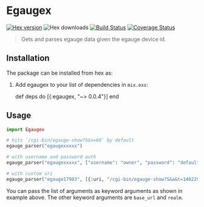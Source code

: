 # Egaugex

[![Hex version](https://img.shields.io/hexpm/v/egaugex.svg "Hex version")](https://hex.pm/packages/egaugex) ![Hex downloads](https://img.shields.io/hexpm/dt/egaugex.svg "Hex downloads") [![Build Status](https://semaphoreci.com/api/v1/brightergy/egaugex/branches/master/badge.svg)](https://semaphoreci.com/brightergy/egaugex) [![Coverage Status](https://coveralls.io/repos/github/Brightergy/egaugex/badge.svg?branch=master)](https://coveralls.io/github/Brightergy/egaugex?branch=master)

> Gets and parses egauge data given the egauge device id.

## Installation

The package can be installed from hex as:

  1. Add egaugex to your list of dependencies in `mix.exs`:

        def deps do
          [{:egaugex, "~> 0.0.4"}]
        end

## Usage

```elixir
import Egaugex

# hits `/cgi-bin/egauge-show?S&n=60` by default
egauge_parser("egaugexxxxx")

# with username and password auth
egauge_parser("egaugexxxxx", ["username": "owner", "password": "default"])

# with custom uri
egauge_parser("egauge17983", [{:uri, "/cgi-bin/egauge-show?S&a&t=1462299644"}, {:username, "owner"}, {:password, "default"}])
```

You can pass the list of arguments as keyword arguments as shown in example above. The other keyword arguments are `base_url` and `realm`.
